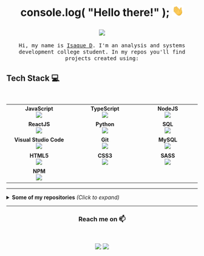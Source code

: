 # <p align="center"> console.log( "Hello there!" ); <img src="https://raw.githubusercontent.com/parth-27/parth-27/master/Hi.gif" width="30px"></p>

<p align="center"><img width=50% src="https://wompampsupport.azureedge.net/fetchimage?siteId=7575&v=2&jpgQuality=100&width=700&url=https%3A%2F%2Fi.kym-cdn.com%2Fentries%2Ficons%2Ffacebook%2F000%2F021%2F807%2Fig9OoyenpxqdCQyABmOQBZDI0duHk2QZZmWg2Hxd4ro.jpg"></p>

<p align="center"><samp>Hi, my name is <a href="https://github.com/harry-fruit" target="_blank">Isaque D</a>. I'm an analysis and systems development college student. In my repos you'll find projects created using:</samp></p>

## Tech Stack :computer:

<br>
<table>
<tbody>
 <tr>
<td align="center" width="500px">
<span><b><center>JavaScript</center></b></span> 
<img height=65px src="https://img.icons8.com/color/2x/javascript.png"> 
</td>

<td align="center" width="500px">
<span><b><center>TypeScript</center></b></span> 
<img height="65px" src="https://img.icons8.com/color/48/000000/typescript.png">
</td>

<td align="center" width="500px">
<span><b><center>NodeJS</center></b></span> 
<img height=65px src="https://img.icons8.com/color/2x/nodejs.png"> 
</td>
</tr>

<tr>
<td align="center">
<span><b><center>ReactJS</center></b></span> 
<img height=65px src="https://img.icons8.com/ultraviolet/2x/react.png"> 
</td>

<td align="center">
<span><b><center>Python</center></b></span> 
<img height=65px src="https://img.icons8.com/color/2x/python.png"> 
</td>
  
<td align="center">
<span><b><center>SQL</center></b></span> 
<img height=65px src="https://img.icons8.com/ios-filled/2x/sql.png"> 
</td>
</tr>

<tr>
<td align="center">
<span><b><center>Visual Studio Code</center></b></span> 
<img height=65px src="https://img.icons8.com/color/48/000000/visual-studio-code-2019.png"> 
</td>

<td align="center">
<span><b><center>Git</center></b></span> 
<img height=65px src="https://img.icons8.com/ios-glyphs/2x/github-2.png"> 
</td>

<td align="center">
<span><b><center>MySQL</center></b></span> 
<img height=65px src="https://img.icons8.com/fluent/48/000000/mysql-logo.png"> 
</td>
</tr>

<tr>
<td align="center">
<span><b><center>HTML5</center></b></span> 
<img height="65px" src="https://img.icons8.com/color/2x/html-5.png">
</td>

<td align="center" >
<span><b><center>CSS3</center></b></span> 
<img height=65px src="https://img.icons8.com/color/64/000000/css3.png"> 
</td>

<td align="center">
<span><b><center>SASS</center></b></span> 
<img height=65px src="https://img.icons8.com/color/96/000000/sass.png"> 
</td>
</tr>
  
<tr>
<td align="center">
<span><b><center>NPM</center></b></span> 
<img height=65px src="https://img.icons8.com/color/96/000000/npm.png"> 
</td>
</tr>
    

</tbody>
</table>

____

<details>
  
<summary>
  <b>Some of my repositories</b> <i>(Click to expand)</i>
</summary>

### Web Applications
<ul>
  <li><a href="https://github.com/harry-fruit/Gym">SPA - Gym</a></li>
  <li><a href="https://github.com/harry-fruit/Real-estate">SPA - Real State</a></li>
  <li><a href="https://github.com/harry-fruit/Cozinha-Bras-Cubas">Brás Cubas's Kitchen</a></li>
</ul>
  
  ### Desktop Applications
  <ul>
    <li><a href="https://github.com/harry-fruit/Conversor-de-bases">Base Converter</a></li>
  </ul>

</details>

____

<h3 align="center">Reach me on 📫</h3>
<br>
<p align="center">
<a href="https://www.linkedin.com/in/isaque-d-moreira-578697191/"><img src="https://img.shields.io/badge/linkedin-%230077B5.svg?&style=for-the-badge&logo=linkedin&logoColor=white"/></a>
<a href="https://www.instagram.com/isaq.js/"><img src="https://img.shields.io/badge/instagram-%23E4405F.svg?&style=for-the-badge&logo=instagram&logoColor=white"/></a>
</p>




